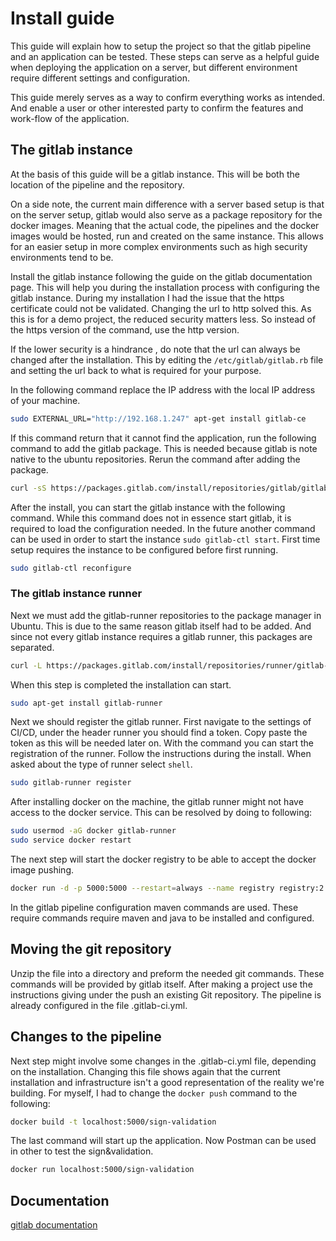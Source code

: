 # Install guide

This guide will explain how to setup the project so that the gitlab pipeline and an application can be tested. These steps can serve as a helpful guide when deploying the application on a server, but different environment require different settings and configuration.

This guide merely serves as a way to confirm everything works as intended. And enable a user or other interested party to confirm the features and work-flow of the application.

## The gitlab instance

At the basis of this guide will be a gitlab instance. This will be both the location of the pipeline and the repository.

On a side note, the current main difference with a server based setup is that on the server setup, gitlab would also serve as a package repository for the docker images. Meaning that the actual code, the pipelines and the docker images would be hosted, run and created on the same instance. This allows for an easier setup in more complex environments such as high security environments tend to be.

Install the gitlab instance following the guide on the gitlab documentation page. This will help you during the installation process with configuring the gitlab instance. During my installation I had the issue that the https certificate could not be validated. Changing the url to http solved this. As this is for a demo project, the reduced security matters less. So instead of the https version of the command, use the http version.

If the lower security is a hindrance , do note that the url can always be changed after the installation. This by editing the `/etc/gitlab/gitlab.rb` file and setting the url back to what is required for your purpose.

In the following command replace the IP address with the local IP address of your machine.

``` BASH
sudo EXTERNAL_URL="http://192.168.1.247" apt-get install gitlab-ce
```

If this command return that it cannot find the application, run the following command to add the gitlab package. This is needed because gitlab is note native to the ubuntu repositories. Rerun the command after adding the package.

``` BASH
curl -sS https://packages.gitlab.com/install/repositories/gitlab/gitlab-ce/script.deb.sh | sudo bash
```

After the install, you can start the gitlab instance with the following command. While this command does not in essence start gitlab, it is required to load the configuration needed. In the future another command can be used in order to start the instance `sudo gitlab-ctl start`. First time setup requires the instance to be configured before first running.

``` BASH
sudo gitlab-ctl reconfigure
```

### The gitlab instance runner

Next we must add the gitlab-runner repositories to the package manager in Ubuntu. This is due to the same reason gitlab itself had to be added. And since not every gitlab instance requires a gitlab runner, this packages are separated.

``` BASH
curl -L https://packages.gitlab.com/install/repositories/runner/gitlab-runner/script.deb.sh | sudo bash
```

When this step is completed the installation can start.

``` BASH
sudo apt-get install gitlab-runner
```

Next we should register the gitlab runner. First navigate to the settings of CI/CD, under the header runner you should find a token. Copy paste the token as this will be needed later on. With the command you can start the registration of the runner. Follow the instructions during the install. When asked about the type of runner select `shell`.

``` BASH
sudo gitlab-runner register
```

After installing docker on the machine, the gitlab runner might not have access to the docker service. This can be resolved by doing to following:

``` BASH
sudo usermod -aG docker gitlab-runner
sudo service docker restart
```

The next step will start the docker registry to be able to accept the docker image pushing.

``` BASH
docker run -d -p 5000:5000 --restart=always --name registry registry:2
```

In the gitlab pipeline configuration maven commands are used. These require commands require maven and java to be installed and configured.

## Moving the git repository

Unzip the file into a directory and preform the needed git commands. These commands will be provided by gitlab itself. After making a project use the instructions giving under the push an existing Git repository. The pipeline is already configured in the file .gitlab-ci.yml.

## Changes to the pipeline

Next step might involve some changes in the .gitlab-ci.yml file, depending on the installation. Changing this file shows again that the current installation and infrastructure isn't a good representation of the reality we're building. For myself, I had to change the `docker push` command to the following:

``` BASH
docker build -t localhost:5000/sign-validation
```

The last command will start up the application. Now Postman can be used in other to test the sign&validation.

``` BASH
docker run localhost:5000/sign-validation
```

## Documentation

[gitlab documentation](https://docs.gitlab.com/)
